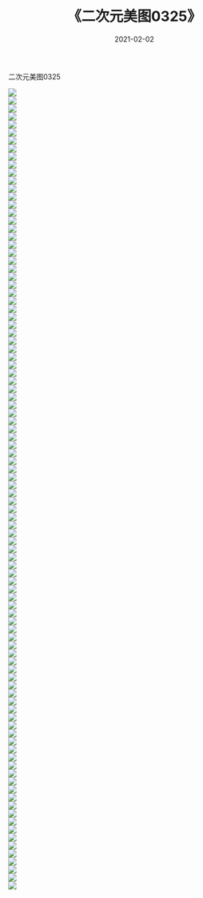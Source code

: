 ﻿---
layout: post
title:  《二次元美图0325》
date:   2021-02-02
img: http://imgx.orgx.ga/二次元/2021/二次元美图0325/000.jpg
categories: [美女, 清纯, 唯美]
---

二次元美图0325

 ![](http://imgx.orgx.ga/二次元/2021/二次元美图0325/001.jpg) <br>![](http://imgx.orgx.ga/二次元/2021/二次元美图0325/002.jpg) <br>![](http://imgx.orgx.ga/二次元/2021/二次元美图0325/003.jpg) <br>![](http://imgx.orgx.ga/二次元/2021/二次元美图0325/004.jpg) <br>![](http://imgx.orgx.ga/二次元/2021/二次元美图0325/005.jpg) <br>![](http://imgx.orgx.ga/二次元/2021/二次元美图0325/006.jpg) <br>![](http://imgx.orgx.ga/二次元/2021/二次元美图0325/007.jpg) <br>![](http://imgx.orgx.ga/二次元/2021/二次元美图0325/008.jpg) <br>![](http://imgx.orgx.ga/二次元/2021/二次元美图0325/009.jpg) <br>![](http://imgx.orgx.ga/二次元/2021/二次元美图0325/010.jpg) <br>![](http://imgx.orgx.ga/二次元/2021/二次元美图0325/011.jpg) <br>![](http://imgx.orgx.ga/二次元/2021/二次元美图0325/012.jpg) <br>![](http://imgx.orgx.ga/二次元/2021/二次元美图0325/013.jpg) <br>![](http://imgx.orgx.ga/二次元/2021/二次元美图0325/014.jpg) <br>![](http://imgx.orgx.ga/二次元/2021/二次元美图0325/015.jpg) <br>![](http://imgx.orgx.ga/二次元/2021/二次元美图0325/016.jpg) <br>![](http://imgx.orgx.ga/二次元/2021/二次元美图0325/017.jpg) <br>![](http://imgx.orgx.ga/二次元/2021/二次元美图0325/018.jpg) <br>![](http://imgx.orgx.ga/二次元/2021/二次元美图0325/019.jpg) <br>![](http://imgx.orgx.ga/二次元/2021/二次元美图0325/020.jpg) <br>![](http://imgx.orgx.ga/二次元/2021/二次元美图0325/021.jpg) <br>![](http://imgx.orgx.ga/二次元/2021/二次元美图0325/022.jpg) <br>![](http://imgx.orgx.ga/二次元/2021/二次元美图0325/023.jpg) <br>![](http://imgx.orgx.ga/二次元/2021/二次元美图0325/024.jpg) <br>![](http://imgx.orgx.ga/二次元/2021/二次元美图0325/025.jpg) <br>![](http://imgx.orgx.ga/二次元/2021/二次元美图0325/026.jpg) <br>![](http://imgx.orgx.ga/二次元/2021/二次元美图0325/027.jpg) <br>![](http://imgx.orgx.ga/二次元/2021/二次元美图0325/028.jpg) <br>![](http://imgx.orgx.ga/二次元/2021/二次元美图0325/029.jpg) <br>![](http://imgx.orgx.ga/二次元/2021/二次元美图0325/030.jpg) <br>![](http://imgx.orgx.ga/二次元/2021/二次元美图0325/031.jpg) <br>![](http://imgx.orgx.ga/二次元/2021/二次元美图0325/032.jpg) <br>![](http://imgx.orgx.ga/二次元/2021/二次元美图0325/033.jpg) <br>![](http://imgx.orgx.ga/二次元/2021/二次元美图0325/034.jpg) <br>![](http://imgx.orgx.ga/二次元/2021/二次元美图0325/035.jpg) <br>![](http://imgx.orgx.ga/二次元/2021/二次元美图0325/036.jpg) <br>![](http://imgx.orgx.ga/二次元/2021/二次元美图0325/037.jpg) <br>![](http://imgx.orgx.ga/二次元/2021/二次元美图0325/038.jpg) <br>![](http://imgx.orgx.ga/二次元/2021/二次元美图0325/039.jpg) <br>![](http://imgx.orgx.ga/二次元/2021/二次元美图0325/040.jpg) <br>![](http://imgx.orgx.ga/二次元/2021/二次元美图0325/041.jpg) <br>![](http://imgx.orgx.ga/二次元/2021/二次元美图0325/042.jpg) <br>![](http://imgx.orgx.ga/二次元/2021/二次元美图0325/043.jpg) <br>![](http://imgx.orgx.ga/二次元/2021/二次元美图0325/044.jpg) <br>![](http://imgx.orgx.ga/二次元/2021/二次元美图0325/045.jpg) <br>![](http://imgx.orgx.ga/二次元/2021/二次元美图0325/046.jpg) <br>![](http://imgx.orgx.ga/二次元/2021/二次元美图0325/047.jpg) <br>![](http://imgx.orgx.ga/二次元/2021/二次元美图0325/048.jpg) <br>![](http://imgx.orgx.ga/二次元/2021/二次元美图0325/049.jpg) <br>![](http://imgx.orgx.ga/二次元/2021/二次元美图0325/050.jpg) <br>![](http://imgx.orgx.ga/二次元/2021/二次元美图0325/051.jpg) <br>![](http://imgx.orgx.ga/二次元/2021/二次元美图0325/052.jpg) <br>![](http://imgx.orgx.ga/二次元/2021/二次元美图0325/053.jpg) <br>![](http://imgx.orgx.ga/二次元/2021/二次元美图0325/054.jpg) <br>![](http://imgx.orgx.ga/二次元/2021/二次元美图0325/055.jpg) <br>![](http://imgx.orgx.ga/二次元/2021/二次元美图0325/056.jpg) <br>![](http://imgx.orgx.ga/二次元/2021/二次元美图0325/057.jpg) <br>![](http://imgx.orgx.ga/二次元/2021/二次元美图0325/058.jpg) <br>![](http://imgx.orgx.ga/二次元/2021/二次元美图0325/059.jpg) <br>![](http://imgx.orgx.ga/二次元/2021/二次元美图0325/060.jpg) <br>![](http://imgx.orgx.ga/二次元/2021/二次元美图0325/061.jpg) <br>![](http://imgx.orgx.ga/二次元/2021/二次元美图0325/062.jpg) <br>![](http://imgx.orgx.ga/二次元/2021/二次元美图0325/063.jpg) <br>![](http://imgx.orgx.ga/二次元/2021/二次元美图0325/064.jpg) <br>![](http://imgx.orgx.ga/二次元/2021/二次元美图0325/065.jpg) <br>![](http://imgx.orgx.ga/二次元/2021/二次元美图0325/066.jpg) <br>![](http://imgx.orgx.ga/二次元/2021/二次元美图0325/067.jpg) <br>![](http://imgx.orgx.ga/二次元/2021/二次元美图0325/068.jpg) <br>![](http://imgx.orgx.ga/二次元/2021/二次元美图0325/069.jpg) <br>![](http://imgx.orgx.ga/二次元/2021/二次元美图0325/070.jpg) <br>![](http://imgx.orgx.ga/二次元/2021/二次元美图0325/071.jpg) <br>![](http://imgx.orgx.ga/二次元/2021/二次元美图0325/072.jpg) <br>![](http://imgx.orgx.ga/二次元/2021/二次元美图0325/073.jpg) <br>![](http://imgx.orgx.ga/二次元/2021/二次元美图0325/074.jpg) <br>![](http://imgx.orgx.ga/二次元/2021/二次元美图0325/075.jpg) <br>![](http://imgx.orgx.ga/二次元/2021/二次元美图0325/076.jpg) <br>![](http://imgx.orgx.ga/二次元/2021/二次元美图0325/077.jpg) <br>![](http://imgx.orgx.ga/二次元/2021/二次元美图0325/078.jpg) <br>![](http://imgx.orgx.ga/二次元/2021/二次元美图0325/079.jpg) <br>![](http://imgx.orgx.ga/二次元/2021/二次元美图0325/080.jpg) <br>![](http://imgx.orgx.ga/二次元/2021/二次元美图0325/081.jpg) <br>![](http://imgx.orgx.ga/二次元/2021/二次元美图0325/082.jpg) <br>![](http://imgx.orgx.ga/二次元/2021/二次元美图0325/083.jpg) <br>![](http://imgx.orgx.ga/二次元/2021/二次元美图0325/084.jpg) <br>![](http://imgx.orgx.ga/二次元/2021/二次元美图0325/085.jpg) <br>![](http://imgx.orgx.ga/二次元/2021/二次元美图0325/086.jpg) <br>![](http://imgx.orgx.ga/二次元/2021/二次元美图0325/087.jpg) <br>![](http://imgx.orgx.ga/二次元/2021/二次元美图0325/088.jpg) <br>![](http://imgx.orgx.ga/二次元/2021/二次元美图0325/089.jpg) <br>![](http://imgx.orgx.ga/二次元/2021/二次元美图0325/090.jpg) <br>![](http://imgx.orgx.ga/二次元/2021/二次元美图0325/091.jpg) <br>![](http://imgx.orgx.ga/二次元/2021/二次元美图0325/092.jpg) <br>![](http://imgx.orgx.ga/二次元/2021/二次元美图0325/093.jpg) <br>![](http://imgx.orgx.ga/二次元/2021/二次元美图0325/094.jpg) <br>![](http://imgx.orgx.ga/二次元/2021/二次元美图0325/095.jpg) <br>![](http://imgx.orgx.ga/二次元/2021/二次元美图0325/096.jpg) <br>![](http://imgx.orgx.ga/二次元/2021/二次元美图0325/097.jpg) <br>![](http://imgx.orgx.ga/二次元/2021/二次元美图0325/098.jpg) <br>![](http://imgx.orgx.ga/二次元/2021/二次元美图0325/099.jpg) <br>![](http://imgx.orgx.ga/二次元/2021/二次元美图0325/100.jpg) <br>